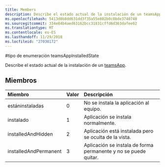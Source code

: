 ```yaml
---
title: Members
description: Describe el estado actual de la instalación de un teamsApp.
ms.openlocfilehash: 5413d0b8dd631dd3f35a55e802b0c0bde3740748
ms.sourcegitcommit: 334e84b4aed63162bcc31831cffd6d363dafee02
ms.translationtype: MT
ms.contentlocale: es-ES
ms.lasthandoff: 11/29/2018
ms.locfileid: "27030172"
---
```

#<a name="teamsappinstalledstate-enum-type"></a>tipo de enumeración teamsAppInstalledState



Describe el estado actual de la instalación de un [teamsApp](teamsapp.md).

## <a name="members"></a>Miembros

| Miembro	 | Valor| Descripción |
|:---------------|:--------|:----------|
|estáninstaladas|0|No se instala la aplicación al equipo.|
|instalado|1|Aplicación se instala normalmente.|
|installedAndHidden|2|Aplicación está instalada pero se oculta de la vista.|
|installedAndPermanent|3|Aplicación se instala de forma permanente y no se puede quitar.|
